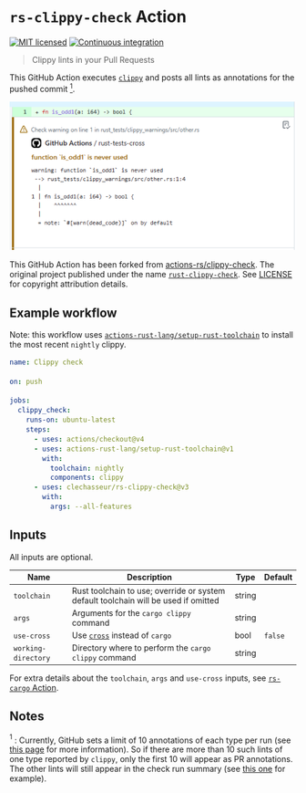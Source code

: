 # `rs-clippy-check` Action

[![MIT licensed](https://img.shields.io/badge/license-MIT-blue.svg)](LICENSE)
[![Continuous integration](https://github.com/clechasseur/rs-clippy-check/actions/workflows/ci.yml/badge.svg?branch=main&event=push)](https://github.com/clechasseur/rs-clippy-check/actions/workflows/ci.yml)

> Clippy lints in your Pull Requests

This GitHub Action executes [`clippy`](https://github.com/rust-lang/rust-clippy)
and posts all lints as annotations for the pushed commit [<sup>1</sup>](#note-annotations-limit).

![Screenshot of a clippy warning displayed in the commit interface of GitHub](./.github/screenshot.png)

This GitHub Action has been forked from [actions-rs/clippy-check](https://github.com/actions-rs/clippy-check). The original project published under the name [`rust-clippy-check`](https://github.com/marketplace/actions/rust-clippy-check). See [LICENSE](LICENSE) for copyright attribution details.

## Example workflow

Note: this workflow uses [`actions-rust-lang/setup-rust-toolchain`](https://github.com/actions-rust-lang/setup-rust-toolchain) to install the most recent `nightly` clippy.

```yaml
name: Clippy check

on: push

jobs:
  clippy_check:
    runs-on: ubuntu-latest
    steps:
      - uses: actions/checkout@v4
      - uses: actions-rust-lang/setup-rust-toolchain@v1
        with:
          toolchain: nightly
          components: clippy
      - uses: clechasseur/rs-clippy-check@v3
        with:
          args: --all-features
```

## Inputs

All inputs are optional.

| Name | Description | Type | Default |
| --- | --- | --- | --- |
| `toolchain` | Rust toolchain to use; override or system default toolchain will be used if omitted | string |         |
| `args` | Arguments for the `cargo clippy` command | string |         |
| `use-cross` | Use [`cross`](https://github.com/cross-rs/cross) instead of `cargo` | bool | `false` |
| `working-directory` | Directory where to perform the `cargo clippy` command | string |         |

For extra details about the `toolchain`, `args` and `use-cross` inputs, see [`rs-cargo` Action](https://github.com/clechasseur/rs-cargo#inputs).

## Notes

<a name="note-annotations-limit"><sup>1</sup></a> : Currently, GitHub sets a limit of 10 annotations of each type per run (see [this page](https://docs.github.com/en/rest/checks/runs?apiVersion=2022-11-28) for more information). So if there are more than 10 such lints of one type reported by `clippy`, only the first 10 will appear as PR annotations. The other lints will still appear in the check run summary (see [this one](https://github.com/clechasseur/rs-clippy-check/actions/runs/5921984365/attempts/1#summary-16055301757) for example).
